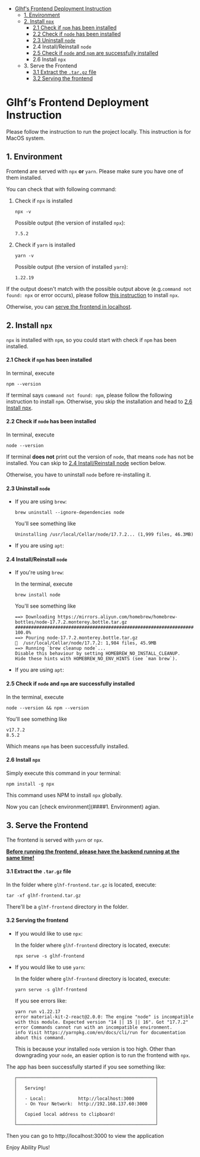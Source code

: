 - [Glhf‘s Frontend Deployment Instruction](#glhf-s-frontend-deployment-instruction)
  * [1. Environment](#1-environment)
  * [2. Install `npx`](#2-install--npx-)
      - [2.1 Check if `npm` has been installed](#21-check-if--npm--has-been-installed)
      - [2.2 Check if  `node` has been installed](#22-check-if---node--has-been-installed)
      - [2.3 Uninstall `node`](#23-uninstall--node-)
      - [<a name="reinstall-node">2.4 Install/Reinstall `node`</a>](#-a-name--reinstall-node--24-install-reinstall--node---a-)
      - [2.5 Check if `node` and `npm` are successfully installed](#25-check-if--node--and--npm--are-successfully-installed)
      - [<a name='install-npx'>2.6 Install `npx`</a>](#-a-name--install-npx--26-install--npx---a-)
  * [<a name="serving">3. Serve the Frontend</a>](#-a-name--serving--3-serve-the-frontend--a-)
      - [3.1 Extract the `.tar.gz` file](#31-extract-the--targz--file)
      - [3.2 Serving the frontend](#32-serving-the-frontend)


# Glhf‘s Frontend Deployment Instruction

Please follow the instruction to run the project locally. This instruction is for MacOS system.



## 1. Environment

Frontend are served with `npx` **or** `yarn`. Please make sure you have one of them installed.

You can check that with following command:

1. Check if `npx` is installed	

   ```shell
   npx -v
   ```

   Possible output (the version of installed `npx`):

   ```shell
   7.5.2
   ```

2. Check if `yarn` is installed

   ```shell
   yarn -v
   ```

   Possible output (the version of installed `yarn`):

   ```shell
   1.22.19
   ```

If the output doesn't match with the possible output above (e.g.`command not found: npx` or error occurs), please follow [this instruction](#2-install-npx) to install `npx`.

Otherwise, you can [serve the frontend in localhost](#serving).



## 2. Install `npx`

`npx` is installed with `npm`, so you could start with check if `npm` has been installed.



#### 2.1 Check if `npm` has been installed

In terminal, execute

```shell
npm --version
```

If terminal says `command not found: npm`, please follow the following instruction to install `npm`. Otherwise, you skip the installation and head to [2.6 Install npx](#install-npx).



#### 2.2 Check if  `node` has been installed

In terminal, execute

```shell
node --version
```

If terminal **does not** print out the version of `node`, that means `node` has not be installed. You can skip to [2.4 Install/Reinstall node](#reinstall-node) section below.

Otherwise, you have to uninstall `node` before re-installing it.



#### 2.3 Uninstall `node`

* If you are using `brew`:

    ```shell
    brew uninstall --ignore-dependencies node
    ```

    You'll see something like

    ```shell
    Uninstalling /usr/local/Cellar/node/17.7.2... (1,999 files, 46.3MB)
    ```



* If you are using `apt`:

 

#### <a name="reinstall-node">2.4 Install/Reinstall `node`</a>

* If you're using `brew`:

    In the terminal, execute

    ```shell
    brew install node
    ```

    You'll see something like

    ```shell
    ==> Downloading https://mirrors.aliyun.com/homebrew/homebrew-bottles/node-17.7.2.monterey.bottle.tar.gz
    ######################################################################## 100.0%
    ==> Pouring node-17.7.2.monterey.bottle.tar.gz
    🍺  /usr/local/Cellar/node/17.7.2: 1,984 files, 45.9MB
    ==> Running `brew cleanup node`...
    Disable this behaviour by setting HOMEBREW_NO_INSTALL_CLEANUP.
    Hide these hints with HOMEBREW_NO_ENV_HINTS (see `man brew`).
    ```

* If you are using `apt`:





#### 2.5 Check if `node` and `npm` are successfully installed

In the terminal, execute

```shell
node --version && npm --version
```

You'll see something like

```shell
v17.7.2
8.5.2
```

Which means `npm` has been successfully installed.



####  <a name='install-npx'>2.6 Install `npx`</a>

Simply execute this command in your terminal:

```shell
npm install -g npx
```

This command uses NPM to install `npx` globally.

Now you can [check environment](####1. Environment) agian.



## <a name="serving">3. Serve the Frontend</a>

The frontend is served with `yarn` or `npx`.

**<u>Before running the frontend, please have the backend running at the same time!</u>**

#### 3.1 Extract the `.tar.gz` file

In the folder where `glhf-frontend.tar.gz` is located, execute:

```shell
tar -xf glhf-frontend.tar.gz 
```

There'll be a `glhf-frontend` directory in the folder.

#### 3.2 Serving the frontend

* If you would like to use `npx`:

  In the folder where `glhf-frontend` directory is located, execute:

  ```shell
  npx serve -s glhf-frontend
  ```

* If you would like to use `yarn`:

  In the folder where `glhf-frontend` directory is located, execute:

  ```shell
  yarn serve -s glhf-frontend
  ```

  If you see errors like:

  ```shell
  yarn run v1.22.17
  error material-kit-2-react@2.0.0: The engine "node" is incompatible with this module. Expected version "14 || 15 || 16". Got "17.7.2"
  error Commands cannot run with an incompatible environment.
  info Visit https://yarnpkg.com/en/docs/cli/run for documentation about this command.
  ```

  This is because your installed `node` version is too high. Other than downgrading your `node`, an easier option is to run the frontend with `npx`.

  



The app has been successfully started if you see something like:

```shell
   ┌────────────────────────────────────────────────────┐
   │                                                    │
   │   Serving!                                         │
   │                                                    │
   │   - Local:            http://localhost:3000        │
   │   - On Your Network:  http://192.168.137.60:3000   │
   │                                                    │
   │   Copied local address to clipboard!               │
   │                                                    │
   └────────────────────────────────────────────────────┘
```

Then you can go to http://localhost:3000 to view the application

Enjoy Ability Plus!









